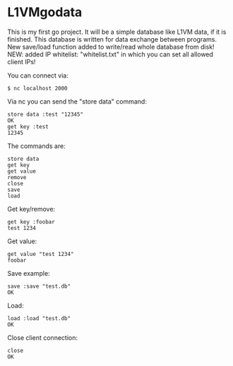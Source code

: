 L1VMgodata
==========
This is my first go project. It will be a simple database like L1VM data, if it is finished.
This database is written for data exchange between programs.
New save/load function added to write/read whole database from disk!
NEW: added IP whitelist: "whitelist.txt" in which you can set all allowed client IPs!

You can connect via:

```
$ nc localhost 2000
```

Via nc you can send the "store data" command:

```
store data :test "12345"
OK
get key :test
12345
```

The commands are:

```
store data
get key
get value
remove
close
save
load
```

Get key/remove:

```
get key :foobar
test 1234
```

Get value:

```
get value "test 1234"
foobar
```

Save example:

```
save :save "test.db"
OK
```

Load:

```
load :load "test.db"
OK
```

Close client connection:

```
close
OK
```